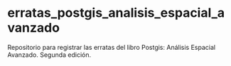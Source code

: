 # erratas_postgis_analisis_espacial_avanzado
Repositorio para registrar las erratas del libro Postgis: Análisis Espacial Avanzado. Segunda edición.
